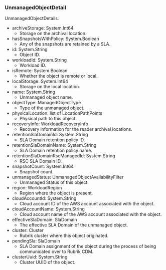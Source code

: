 ### UnmanagedObjectDetail
UnmanagedObjectDetails.

- archiveStorage: System.Int64
  - Storage on the archival location.
- hasSnapshotsWithPolicy: System.Boolean
  - Any of the snapshots are retained by a SLA.
- id: System.String
  - Object ID.
- workloadId: System.String
  - Workload ID.
- isRemote: System.Boolean
  - Whether the object is remote or local.
- localStorage: System.Int64
  - Storage on the local location.
- name: System.String
  - Unmanaged object name.
- objectType: ManagedObjectType
  - Type of the unmanaged object.
- physicalLocation: list of LocationPathPoints
  - Physical path to this object.
- recoveryInfo: WorkloadRecoveryInfo
  - Recovery information for the reader archival locations.
- retentionSlaDomainId: System.String
  - SLA Domain retention policy ID.
- retentionSlaDomainName: System.String
  - SLA Domain retention policy name.
- retentionSlaDomainRscManagedId: System.String
  - RSC SLA Domain ID.
- snapshotCount: System.Int64
  - Snapshot count.
- unmanagedStatus: UnmanagedObjectAvailabilityFilter
  - Unmanaged Status of this object.
- region: WorkloadRegion
  - Region where the object is present.
- cloudAccountId: System.String
  - Cloud account ID of the AWS account associated with the object.
- cloudAccountName: System.String
  - Cloud account name of the AWS account associated with the object.
- effectiveSlaDomain: SlaDomain
  - The effective SLA Domain of the unmanaged object.
- cluster: Cluster
  - Rubrik cluster where this object originated.
- pendingSla: SlaDomain
  - SLA Domain assignment of the object during the process of being communicated over to Rubrik CDM.
- clusterUuid: System.String
  - Cluster UUID of the object.
